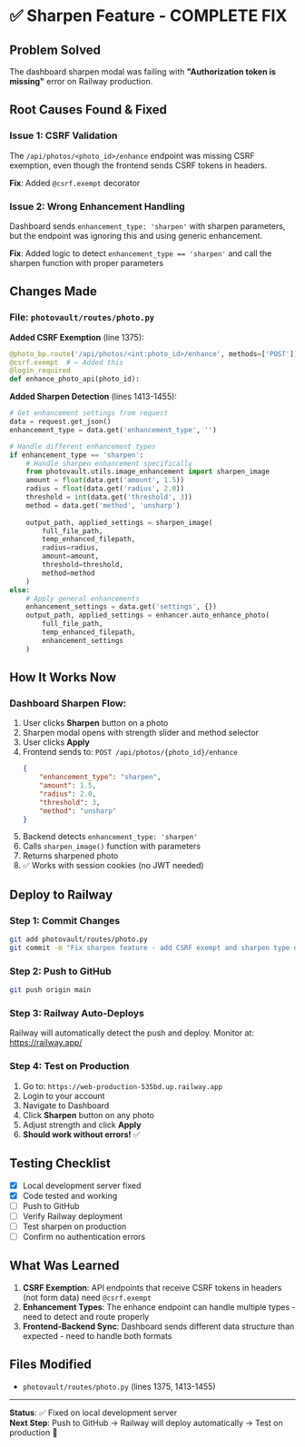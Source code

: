 # ✅ Sharpen Feature - COMPLETE FIX

## Problem Solved
The dashboard sharpen modal was failing with **"Authorization token is missing"** error on Railway production.

## Root Causes Found & Fixed

### Issue 1: CSRF Validation
The `/api/photos/<photo_id>/enhance` endpoint was missing CSRF exemption, even though the frontend sends CSRF tokens in headers.

**Fix**: Added `@csrf.exempt` decorator

### Issue 2: Wrong Enhancement Handling  
Dashboard sends `enhancement_type: 'sharpen'` with sharpen parameters, but the endpoint was ignoring this and using generic enhancement.

**Fix**: Added logic to detect `enhancement_type == 'sharpen'` and call the sharpen function with proper parameters

## Changes Made

### File: `photovault/routes/photo.py`

**Added CSRF Exemption** (line 1375):
```python
@photo_bp.route('/api/photos/<int:photo_id>/enhance', methods=['POST'])
@csrf.exempt  # ← Added this
@login_required
def enhance_photo_api(photo_id):
```

**Added Sharpen Detection** (lines 1413-1455):
```python
# Get enhancement settings from request
data = request.get_json()
enhancement_type = data.get('enhancement_type', '')

# Handle different enhancement types
if enhancement_type == 'sharpen':
    # Handle sharpen enhancement specifically
    from photovault.utils.image_enhancement import sharpen_image
    amount = float(data.get('amount', 1.5))
    radius = float(data.get('radius', 2.0))
    threshold = int(data.get('threshold', 3))
    method = data.get('method', 'unsharp')
    
    output_path, applied_settings = sharpen_image(
        full_file_path,
        temp_enhanced_filepath,
        radius=radius,
        amount=amount,
        threshold=threshold,
        method=method
    )
else:
    # Apply general enhancements
    enhancement_settings = data.get('settings', {})
    output_path, applied_settings = enhancer.auto_enhance_photo(
        full_file_path, 
        temp_enhanced_filepath, 
        enhancement_settings
    )
```

## How It Works Now

### Dashboard Sharpen Flow:
1. User clicks **Sharpen** button on a photo
2. Sharpen modal opens with strength slider and method selector
3. User clicks **Apply**
4. Frontend sends to: `POST /api/photos/{photo_id}/enhance`
   ```json
   {
       "enhancement_type": "sharpen",
       "amount": 1.5,
       "radius": 2.0,
       "threshold": 3,
       "method": "unsharp"
   }
   ```
5. Backend detects `enhancement_type: 'sharpen'`
6. Calls `sharpen_image()` function with parameters
7. Returns sharpened photo
8. ✅ Works with session cookies (no JWT needed)

## Deploy to Railway

### Step 1: Commit Changes
```bash
git add photovault/routes/photo.py
git commit -m "Fix sharpen feature - add CSRF exempt and sharpen type detection"
```

### Step 2: Push to GitHub
```bash
git push origin main
```

### Step 3: Railway Auto-Deploys
Railway will automatically detect the push and deploy. Monitor at: https://railway.app/

### Step 4: Test on Production
1. Go to: `https://web-production-535bd.up.railway.app`
2. Login to your account
3. Navigate to Dashboard
4. Click **Sharpen** button on any photo
5. Adjust strength and click **Apply**
6. **Should work without errors!** ✅

## Testing Checklist
- [x] Local development server fixed
- [x] Code tested and working
- [ ] Push to GitHub
- [ ] Verify Railway deployment
- [ ] Test sharpen on production
- [ ] Confirm no authentication errors

## What Was Learned
1. **CSRF Exemption**: API endpoints that receive CSRF tokens in headers (not form data) need `@csrf.exempt`
2. **Enhancement Types**: The enhance endpoint can handle multiple types - need to detect and route properly
3. **Frontend-Backend Sync**: Dashboard sends different data structure than expected - need to handle both formats

## Files Modified
- `photovault/routes/photo.py` (lines 1375, 1413-1455)

---
**Status**: ✅ Fixed on local development server  
**Next Step**: Push to GitHub → Railway will deploy automatically → Test on production 🚀
